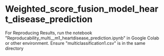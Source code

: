 # Weighted_score_fusion_model_heart_disease_prediction

For Reproducing Results, run the notebook "Reproducability_multi__m1_heartdisease_prediction.ipynb" in Google Colab or other environment. 
Ensure "multiclassification1.csv" is in the same directory

